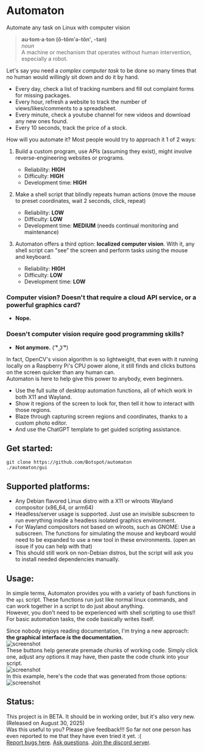 # Automaton
Automate any task on Linux with computer vision

> **au·tom·a·ton  (ô-tŏmʻə-tŏn′, -tən)**  
> *noun*  
> A machine or mechanism that operates without human intervention, especially a robot.

Let's say you need a _complex computer task_ to be done so many times that no human would willingly sit down and do it by hand.
- Every day, check a list of tracking numbers and fill out complaint forms for missing packages.
- Every hour, refresh a website to track the number of views/likes/comments to a spreadsheet.
- Every minute, check a youtube channel for new videos and download any new ones found.
- Every 10 seconds, track the price of a stock.

How will you automate it? Most people would try to approach it 1 of 2 ways:

1. Build a custom program, use APIs (assuming they exist), might involve reverse-engineering websites or programs.
   - Reliability: **HIGH**
   - Difficulty: **HIGH**
   - Development time: **HIGH**
2. Make a shell script that blindly repeats human actions (move the mouse to preset coordinates, wait 2 seconds, click, repeat)
   - Reliability: **LOW**
   - Difficulty: **LOW**
   - Development time: **MEDIUM** (needs continual monitoring and maintenance)

3. Automaton offers a third option: **localized computer vision**. With it, any shell script can "see" the screen and perform tasks using the mouse and keyboard.
   - Reliability: **HIGH**
   - Difficulty: **LOW**
   - Development time: **LOW**

### Computer vision? Doesn't that require a cloud API service, or a powerful graphics card?
- **Nope.**
### Doesn't computer vision require good programming skills?
- **Not anymore.** ( ͡° ͜ʖ ͡°)

In fact, OpenCV's vision algorithm is so lightweight, that even with it running locally on a Raspberry Pi's CPU power alone, it still finds and clicks buttons on the screen quicker than any human can.  
Automaton is here to help give this power to anybody, even beginners.
- Use the full suite of desktop automation functions, all of which work in both X11 and Wayland.
- Show it regions of the screen to look for, then tell it how to interact with those regions.
- Blaze through capturing screen regions and coordinates, thanks to a custom photo editor.
- And use the ChatGPT template to get guided scripting assistance.

## Get started:
```
git clone https://github.com/Botspot/automaton
./automaton/gui
```
## Supported platforms:

- Any Debian flavored Linux distro with a X11 or wlroots Wayland compositor (x86_64, or arm64)
- Headless/server usage is supported. Just use an invisible subscreen to run everything inside a headless isolated graphics environment.
- For Wayland compositors not based on wlroots, such as GNOME: Use a subscreen. The functions for simulating the mouse and keyboard would need to be expanded to use a new tool in these environments. (open an issue if you can help with that)
- This should still work on non-Debian distros, but the script will ask you to install needed dependencies manually.

## Usage:
In simple terms, Automaton provides you with a variety of bash functions in the `api` script. These functions run just like normal linux commands, and can work together in a script to do just about anything.  
However, you don't need to be experienced with shell scripting to use this!! For basic automation tasks, the code basically writes itself.

Since nobody enjoys reading documentation, I'm trying a new approach: **the graphical interface *is* the documentation.**  
![screenshot](https://github.com/user-attachments/assets/bfb2dfea-9fb3-42b0-8dec-8b45ab450ca0)  
These buttons help generate premade chunks of working code. Simply click one, adjust any options it may have, then paste the code chunk into your script.  
![screenshot](https://github.com/user-attachments/assets/673de504-ce40-4c9a-9c5e-4c205cc96b9a)  
In this example, here's the code that was generated from those options:  
![screenshot](https://github.com/user-attachments/assets/1887e1a2-a256-475c-8877-216e13c42463)

## Status:
This project is in BETA. It should be in working order, but it's also very new. (Released on August 30, 2025)  
Was this useful to you? Please give feedback!!! So far not one person has even reported to me that they have even tried it yet. :(  
[Report bugs here](https://github.com/Botspot/automaton/issues). [Ask questions](https://github.com/Botspot/automaton/issues). [Join the discord server](https://discord.gg/RXSTvaUvuu).
